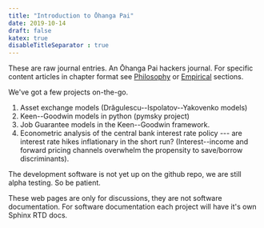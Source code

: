 ```yaml
---
title: "Introduction to Ōhanga Pai"
date: 2019-10-14
draft: false
katex: true
disableTitleSeparator : true
---
```


These are raw journal entries. 
An Ōhanga Pai hackers journal.
For specific content articles in chapter format see [Philosophy](/ohanga-pai/questions/) or [Empirical](/ohanga-pai/empirical/) sections.

We've got a few projects on-the-go.

1. Asset exchange models (Drăgulescu--Ispolatov--Yakovenko models) 
2. Keen--Goodwin models in python (pymsky project)
3. Job Guarantee models in the Keen--Goodwin framework.
4. Econometric analysis of the central bank interest rate policy --- are interest rate hikes inflationary in the short run? (Interest--income and forward pricing channels overwhelm the propensity to save/borrow discriminants). 

The development software is not yet up on the github repo, we are still alpha testing. 
So be patient.

These web pages are only for discussions, they are not software documentation. 
For software documentation each project will have it's own Sphinx RTD docs.
